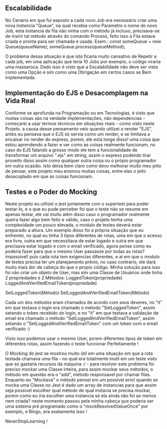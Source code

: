 ## Escalabilidade
No Cenário em que fui exposto a cada novo Job era necessário criar uma nova instancia "Queue", na qual recebia como
Parametro o nome do novo Job, esta instancia da fila não vinha com o método já incluso, precisava-se de insirir tal método através do comando Process, feito isso a Fila estava criada e pronta para ser chamada e usada.
Exem.: 
const someQueue = new Queue(queueName);
someQueue.process(queueMethod);

O problema dessa situação é que isto ficaria muito cansativo de Repetir a cada job, em uma aplicação que teria 10 Jobs por exemplo, o código viraria uma massaroca.
Dado isso é visto que a Escalabilidade não deve ser vista como uma Opção e sim como uma Obrigação em certos casos se Bem implementada. 

## Implementação do EJS e Desacomplagem na Vida Real
Conforme se aprofunda na Programação ou em Tecnologias, é visto que muitas coisas são na verdade implementações, não dependencias - começarei a usar termos técnicos em situações reais - como visto neste Projeto. a causa desse pensamento veio quando utilizei o render "EJS", antes eu pensava que o EJS só servia como um render, e se limitava a encaixar no render do express, porem, ele esta longe disso! uma coisa que estou aprendendo a fazer e ver como as coisas realmente funcionam, no caso do EJS falando a grosso modo ele tem a funcionalidade de transformar um arquivo ".ejs" em string, assim o express podendo tirar proveito disso assim como qualquer outra coisa ou o própio programador em outra ocasião.
Isto deixa bem claro como devo melhorar muito meu jeito de pensar, este projeto meu ensinou muitas coisas, entre elas o jeito desacoplado em que as coisas funcionam.

## Testes e o Poder do Mocking
Neste projeto eu utilizei o jest juntamente com o supertest para poder testar-lo, e o que eu pude perceber foi que o teste não se resume em apenas testar, ele vai muito além disso caso o programador realmente queira fazer algo bem feito e válido, caso o projeto tenha uma complexidade um pouco elevada, o modulo de testes deverá estar preparado a altura.
Um exemplo disso foi a própria situação que eu enfrentei, no qual eu tinha 3 tipos diferentes de rotas, uma em que o acesso era livre, outra em que necessitava de estar logado e outra em que precisava estar logado e com o email verificado, agora pense como eu poderia fazer para que o mesmo User passasse por todas as rotas? impossivel! pois cada rota tem exigencias diferentes, e ai em que o modulo de testes precisa ter um planejamento prévio, no caso contrario, ele dará muito mais dor de cabeça do que o propio código.
Minha solução para isso foi não criar um objeto de User, mas sim uma Classe de Usuários onde tinha 2 propriedades e 2 Métodos:
LoggedToken(propriedade)
LoggedAndVerifiedEmailToken(propriedade)

SetLoggedToken(Método)
SetLoggedAndVerifiedEmailToken(Método)

Cada um dos métodos eram chamados de acordo com seus deveres, no "it" em que testava o login era chamado o método "SetLoggedToken", assim setando o token recebido do login, e no "it" em que testava a validação de email era chamado o método "SetLoggedAndVerifiedEmailToken", assim setando o "SetLoggedAndVerifiedEmailToken" com um token com o email verificado :)

Visto isso podemos usar o mesmo User, porem diferentes tipos de token em diferentes rotas, assim fazendo o teste funcionar Perfeitamente !

O Mocking do jest se mostrou muito útil em uma situação em que a rota testada chamava uma fila - no qual era totalmente inutil em um teste visto que só gastaria recursos da máquina :/ - para resolver este problema foi preciso mockar uma Classe inteira, para assim mockar seus métodos, o método em questão era o "add", método responsavel por chamar filas.
Enquanto eu "Mockava" o método pensei em um possivel erro! quando se mocka uma Classe no Jest é dado um array de instancias para que assim seja possivel escolher qual método de qual instacia se precisa mockar, porem como eu iria escolher uma instancia se ela ainda não foi ao menos nem criada? neste momento passou pela minha cabeça que poderia ser uma sistema pré programado como o "mockResolvedValueOnce" por exemplo, e Bingo, era exatamente isso !

NeverStopLearning !
